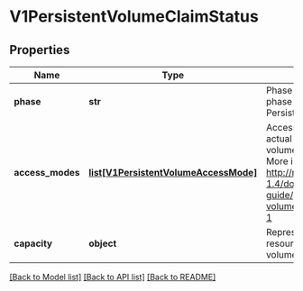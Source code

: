 # V1PersistentVolumeClaimStatus

## Properties
Name | Type | Description | Notes
------------ | ------------- | ------------- | -------------
**phase** | **str** | Phase represents the current phase of PersistentVolumeClaim. | [optional] 
**access_modes** | [**list[V1PersistentVolumeAccessMode]**](V1PersistentVolumeAccessMode.md) | AccessModes contains the actual access modes the volume backing the PVC has. More info: http://releases.k8s.io/release-1.4/docs/user-guide/persistent-volumes.md#access-modes-1 | [optional] 
**capacity** | **object** | Represents the actual resources of the underlying volume. | [optional] 

[[Back to Model list]](../README.md#documentation-for-models) [[Back to API list]](../README.md#documentation-for-api-endpoints) [[Back to README]](../README.md)


